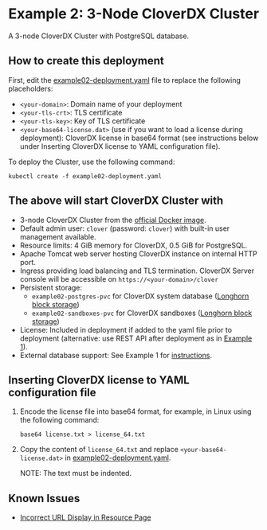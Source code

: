 # Example 2: 3-Node CloverDX Cluster

A 3-node CloverDX Cluster with PostgreSQL database.

## How to create this deployment

First, edit the [example02-deployment.yaml](example02-deployment.yaml) file to replace the following placeholders:

* `<your-domain>`: Domain name of your deployment
* `<your-tls-crt>`: TLS certificate
* `<your-tls-key>`: Key of TLS certificate
* `<your-base64-license.dat>` (use if you want to load a license during deployment): CloverDX license in base64 format (see instructions below under Inserting CloverDX license to YAML configuration file).

To deploy the Cluster, use the following command:

```
kubectl create -f example02-deployment.yaml
```

## The above will start CloverDX Cluster with

* 3-node CloverDX Cluster from the [official Docker image](https://hub.docker.com/r/cloverdx/cloverdx-server).
* Default admin user: `clover` (password: `clover`) with built-in user management available.
* Resource limits: 4 GiB memory for CloverDX, 0.5 GiB for PostgreSQL.
* Apache Tomcat web server hosting CloverDX instance on internal HTTP port.
* Ingress providing load balancing and TLS termination. CloverDX Server console will be accessible on `https://<your-domain>/clover`
* Persistent storage:
    * `example02-postgres-pvc` for CloverDX system database ([Longhorn block storage](https://longhorn.io/))
    * `example02-sandboxes-pvc` for CloverDX sandboxes ([Longhorn block storage](https://longhorn.io/))
* License: Included in deployment if added to the yaml file prior to deployment (alternative: use REST API after deployment as in [Example 1](../Example01_CloverDX-Server/README.md#inserting-license-with-rest-api)).
* External database support: See Example 1 for [instructions](../Example01_CloverDX-Server/README.md#configuring-external-database).


## Inserting CloverDX license to YAML configuration file

1. Encode the license file into base64 format, for example, in Linux using the following command:

    ```
    base64 license.txt > license_64.txt
    ```

2. Copy the content of `license_64.txt` and replace `<your-base64-license.dat>` in [example02-deployment.yaml](example02-deployment.yaml).

    NOTE: The text must be indented.

## Known Issues

* [Incorrect URL Display in Resource Page](https://cloverdx.atlassian.net/browse/CLO-29422)
